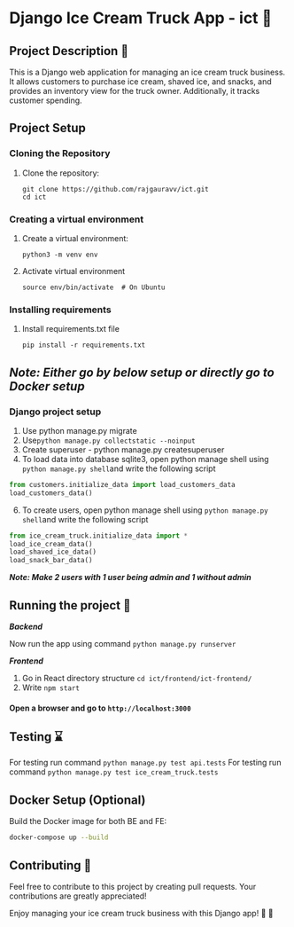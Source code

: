 # Django Ice Cream Truck App - ict :ice_cream:

## Project Description :page_facing_up:

This is a Django web application for managing an ice cream truck business. It allows customers to purchase ice cream, shaved ice, and snacks, and provides an inventory view for the truck owner. Additionally, it tracks customer spending.

## Project Setup

### Cloning the Repository

1. Clone the repository:

   ```shell
   git clone https://github.com/rajgauravv/ict.git
   cd ict
   
### Creating a virtual environment 
1. Create a virtual environment:
    ```shell
    python3 -m venv env
2. Activate virtual environment
    ```shell
    source env/bin/activate  # On Ubuntu

### Installing requirements
1. Install requirements.txt file
    ```shell
    pip install -r requirements.txt

## _***Note: Either go by below setup or directly go to Docker setup***_

### Django project setup
1. Use python manage.py migrate
2. Use```python manage.py collectstatic --noinput```
3. Create superuser - python manage.py createsuperuser
4. To load data into database sqlite3, open python manage shell using ```python manage.py shell```and write the following script
```python
from customers.initialize_data import load_customers_data
load_customers_data()
```
6. To create users, open python manage shell using ```python manage.py shell```and write the following script
```python
from ice_cream_truck.initialize_data import *
load_ice_cream_data()
load_shaved_ice_data()
load_snack_bar_data()
```


_**Note: Make 2 users with 1 user being admin and 1 without admin**_

## Running the project :running:
__*Backend*__

Now run the app using command ```python manage.py runserver```

__*Frontend*__ 

1. Go in React directory structure
```cd ict/frontend/ict-frontend/```
2. Write ```npm start```


#### Open a browser and go to ```http://localhost:3000```

## Testing :hourglass:

For testing run command ```python manage.py test api.tests```
For testing run command ```python manage.py test ice_cream_truck.tests```

## Docker Setup (Optional)
Build the Docker image for both BE and FE:
```bash
docker-compose up --build
```

## Contributing :handshake:
Feel free to contribute to this project by creating pull requests. Your contributions are greatly appreciated!

Enjoy managing your ice cream truck business with this Django app! :ice_cream: :truck:
